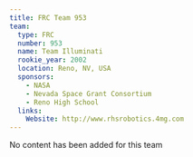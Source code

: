 ```yaml
---
title: FRC Team 953
team:
  type: FRC
  number: 953
  name: Team Illuminati
  rookie_year: 2002
  location: Reno, NV, USA
  sponsors:
    - NASA
    - Nevada Space Grant Consortium
    - Reno High School
  links:
    Website: http://www.rhsrobotics.4mg.com
---
```

No content has been added for this team